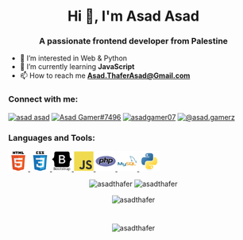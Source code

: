 <h1 align="center">Hi 👋, I'm Asad Asad</h1>
<h3 align="center">A passionate frontend developer from Palestine</h3>

<!--- small info --->
- 👀 I’m interested in Web & Python
- 🌱 I’m currently learning **JavaScript**
- 📫 How to reach me **Asad.ThaferAsad@Gmail.com**
<!--- end of small info --->

<!---contact info --->
<p>
<h3 align="left">Connect with me:</h3>
</p>
<p align="left">
 <a href="https://www.linkedin.com/in/asad-asad/" target="blank"><img align="center" src="https://raw.githubusercontent.com/rahuldkjain/github-profile-readme-generator/master/src/images/icons/Social/linked-in-alt.svg" alt="asad asad" height="30" width="40" /></a>
 <a href="https://discord.com/users/348823923460407298" target="blank"><img align="center" src="https://raw.githubusercontent.com/rahuldkjain/github-profile-readme-generator/master/src/images/icons/Social/discord.svg" alt="Asad Gamer#7496" height="30" width="40" /></a>
 <a href="https://twitter.com/Asad_Thafer" target="blank"><img align="center" src="https://raw.githubusercontent.com/rahuldkjain/github-profile-readme-generator/master/src/images/icons/Social/twitter.svg" alt="asadgamer07" height="30" width="40" /></a>
<a href="https://medium.com/@asad.gamerz" target="blank"><img align="center" src="https://raw.githubusercontent.com/rahuldkjain/github-profile-readme-generator/master/src/images/icons/Social/medium.svg" alt="@asad.gamerz" height="30" width="40" /></a>

</p>
<!---end of contact info --->

<!---languages and tools --->
<h3 align="left">Languages and Tools:</h3>
<p align="left"> 
 <a href="https://www.w3.org/html/" target="_blank" rel="noreferrer"> <img src="https://raw.githubusercontent.com/devicons/devicon/master/icons/html5/html5-original-wordmark.svg" alt="html5" width="40" height="40"/> </a>
    <a href="https://www.w3schools.com/css/" target="_blank" rel="noreferrer"> <img src="https://raw.githubusercontent.com/devicons/devicon/master/icons/css3/css3-original-wordmark.svg" alt="css3" width="40" height="40"/> </a> 
 <a href="https://getbootstrap.com" target="_blank" rel="noreferrer"> <img src="https://raw.githubusercontent.com/devicons/devicon/master/icons/bootstrap/bootstrap-plain-wordmark.svg" alt="bootstrap" width="40" height="40"/> </a> 
<a href="https://developer.mozilla.org/en-US/docs/Web/JavaScript" target="_blank" rel="noreferrer"> <img src="https://raw.githubusercontent.com/devicons/devicon/master/icons/javascript/javascript-original.svg" alt="javascript" width="40" height="40"/> </a>
 <a href="https://www.php.net" target="_blank" rel="noreferrer"> <img src="https://raw.githubusercontent.com/devicons/devicon/master/icons/php/php-original.svg" alt="php" width="40" height="40"/> </a>  
 <a href="https://www.mysql.com/" target="_blank" rel="noreferrer"> <img src="https://raw.githubusercontent.com/devicons/devicon/master/icons/mysql/mysql-original-wordmark.svg" alt="mysql" width="40" height="40"/> </a> <a href="https://www.python.org" target="_blank" rel="noreferrer"> <img src="https://raw.githubusercontent.com/devicons/devicon/master/icons/python/python-original.svg" alt="python" width="40" height="40"/> </a> 
 <!--
  <a href="https://dart.dev" target="_blank" rel="noreferrer"> <img src="https://www.vectorlogo.zone/logos/dartlang/dartlang-icon.svg" alt="dart" width="40" height="40"/> </a> <a href="https://www.figma.com/" target="_blank" rel="noreferrer"> <img src="https://www.vectorlogo.zone/logos/figma/figma-icon.svg" alt="figma" width="40" height="40"/> </a>
 <a href="https://flutter.dev" target="_blank" rel="noreferrer"> <img src="https://www.vectorlogo.zone/logos/flutterio/flutterio-icon.svg" alt="flutter" width="40" height="40"/> </a>   
  
  <a href="https://reactjs.org/" target="_blank" rel="noreferrer"> <img src="https://raw.githubusercontent.com/devicons/devicon/master/icons/react/react-original-wordmark.svg" alt="react" width="40" height="40"/> </a>  -->
<a href="https://wordpress.com" target="_blank" rel="noreferrer"> <img src="https://upload.wikimedia.org/wikipedia/commons/thumb/9/98/WordPress_blue_logo.svg/1200px-WordPress_blue_logo.svg.png" alt="wordpress" width="40" height="40"/> </a> </p>

<!---end of languages and tools --->

<!---github add-ons --->

<p align="center">
<img width="400px" src="https://github-readme-stats.vercel.app/api?username=asadthafer&&show_icons=true&locale=en&layout=compact&theme=tokyonight" alt="asadthafer" />
<img width="400px" src="https://github-readme-streak-stats.herokuapp.com/?user=asadthafer&&show_icons=true&locale=en&layout=compact&theme=tokyonight" alt="asadthafer"/>
</p>
<p align="center">
<img align="center"width = "450px" src="https://github-readme-stats.vercel.app/api/top-langs?username=asadthafer&show_icons=true&locale=en&layout=compact&theme=tokyonight" alt="asadthafer" /></p>
<!---end of github add-ons --->

<!---views counter --->
<h1 align="center"></h1>
<p align="center"> <img src="https://komarev.com/ghpvc/?username=asadthafer&label=Profile%20views&color=0e75b6&style=flat" alt="asadthafer" /> </p>
<!---end of views counter --->
